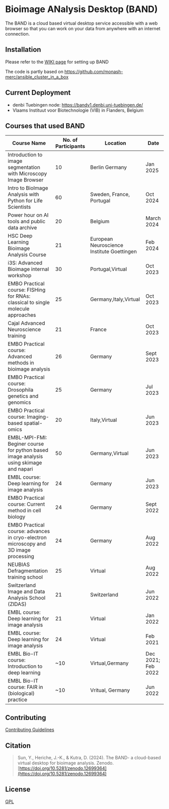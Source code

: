  # Bioimage ANalysis Desktop (BAND) #
 The BAND is a cloud based virtual desktop service accessible with a web browser so that you can work on your data from anywhere with an internet connection.

## Installation  ## 
  Please refer to the [WIKI page](https://git.embl.de/ysun/create-band/-/wikis/Home) for setting up BAND


The code is partly based on https://github.com/monash-merc/ansible_cluster_in_a_box

## Current Deployment

 - denbi Tuebingen node:
https://bandv1.denbi.uni-tuebingen.de/
 - Vlaams Instituut voor Biotechnologie (VIB) in Flanders, Belgium

## Courses that used BAND
|Course Name| No. of Participants  | Location | Date|
|--|--|--|--|
|Introduction to image segmentation with Microscopy Image Browser|10|Berlin Germany|Jan 2025|
|Intro to BioImage Analysis with Python for Life Scientists|60|Sweden, France, Portugal|Oct 2024|
|Power hour on AI tools and public data archive|20|Belgium|March 2024|
|HSC Deep Learning Bioimage Analysis Course|21|European Neuroscience Institute Goettingen|Feb 2024|
|i3S: Advanced Bioimage internal workshop|30|Portugal,Virtual|Oct 2023|	
|EMBO Practical course: FISHing for RNAs: classical to single molecule approaches|25|Germany,Italy,Virtual|Oct 2023|
|Cajal Advanced Neuroscience training|21|France|Oct 2023|
|EMBO Practical course: Advanced methods in bioimage analysis|26|Germany|Sept 2023|
|EMBO Practical course: Drosophila genetics and genomics|25|Germany|Jul 2023|
|EMBO Practical course: Imaging-based spatial-omics|20|Italy,Virtual|Jun 2023|
|EMBL-MPI-FMI: Beginer course for python based image analysis using skimage and napari|50|Germany,Virtual|Jun 2023|	
|EMBL course: Deep learning for image analysis|24|Germany|Jun 2023|
|EMBO Practical course: Current method in cell biology|24|Germany|Sept 2022|
|EMBO Practical course: advances in cryo-electron microscopy and 3D image processing|24|Germany|Aug 2022|	
|NEUBIAS Defragmentation training school|25|Virtual|Aug 2022|
|Switzerland Image and Data Analysis School (ZIDAS)|21|Switzerland|Jun 2022|
|EMBL course: Deep learning for image analysis|21|Virtual|Jan 2022|
|EMBL course: Deep learning for image analysis|24|Virtual|Feb 2021|
|EMBL Bio-IT course: Introduction to deep learning|~10|Virtual,Germany|Dec 2021; Feb 2022|
|EMBL Bio-IT course: FAIR in (biological) practice|~10|Vritual, Germany|Jun 2022|

## Contributing
[Contributing Guidelines](https://github.com/embl-cba/band/blob/main/CONTRIBUTING.md)

## Citation

> Sun, Y., Heriche, J.-K., & Kutra, D. (2024). The BAND- a cloud-based virtual desktop for bioimage analysis. Zenodo. [https://doi.org/10.5281/zenodo.12699364](https://doi.org/10.5281/zenodo.12699364)

## License  ## 
[GPL](https://github.com/embl-cba/band/blob/main/LICENSE)

